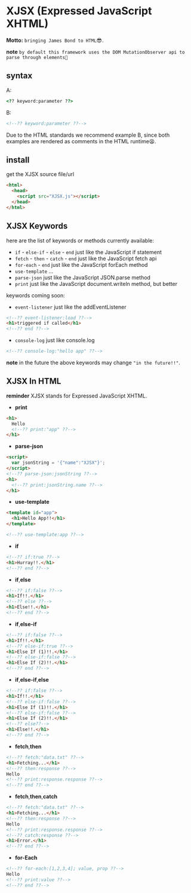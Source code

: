 # XJSX (Expressed JavaScript XHTML)

**Motto:** `bringing James Bond to HTML`😎.

**note**
`by default this framework uses the DOM MutationObserver api to parse through elements🤫`

## syntax

A:

```html
<?? keyword:parameter ??>
```

B:

```html
<!--?? keyword:parameter ??-->
```

Due to the HTML standards we recommend example B,
since both examples
are rendered as comments in the HTML runtime😫.

## install

get the XJSX source file/url

```html
<html>
  <head>
    <script src="XJSX.js"></script>
  </head>
</html>
```

## XJSX Keywords

here are the list of keywords or methods currently available:

- `if` - `else-if` - `else` - `end` just like the JavaScript if statement
- `fetch` - `then` - `catch` - `end` just like the JavaScript fetch api
- `for-each` - `end` just like the JavaScript forEach method
- `use-template` ...
- `parse-json` just like the JavaScript JSON.parse method
- `print` just like the JavaScript document.writeln method, but better

keywords coming soon:

- `event-listener` just like the addEventListener

```html
<!--?? event-listener:load ??-->
<h1>triggered if called</h1>
<!--?? end ??-->
```

- `console-log` just like console.log

```html
<!--?? console-log:"hello app" ??-->
```

**note** in the future the above keywords may change `"in the future!!"`.

## XJSX In HTML

**reminder** XJSX stands for Expressed JavaScript XHTML.

- **print**

```html
<h1>
  Hello
  <!--?? print:"app" ??-->
</h1>
```

- **parse-json**

```html
<script>
  var jsonString = '{"name":"XJSX"}';
</script>
<!--?? parse-json:jsonString ??-->
<h1>
  <!--?? print:jsonString.name ??-->
</h1>
```

- **use-template**

```html
<template id="app">
  <h1>Hello App!!</h1>
</template>

<!--?? use-template:app ??-->
```

- **if**

```html
<!--?? if:true ??-->
<h1>Hurray!!.</h1>
<!--?? end ??-->
```

- **if**,**else**

```html
<!--?? if:false ??-->
<h1>If!!.</h1>
<!--?? else ??-->
<h1>Else!!.</h1>
<!--?? end ??-->
```

- **if**,**else-if**

```html
<!--?? if:false ??-->
<h1>If!!.</h1>
<!--?? else-if:true ??-->
<h1>Else If (1)!!.</h1>
<!--?? else-if:false ??-->
<h1>Else If (2)!!.</h1>
<!--?? end ??-->
```

- **if**,**else-if**,**else**

```html
<!--?? if:false ??-->
<h1>If!!.</h1>
<!--?? else-if:false ??-->
<h1>Else If (1)!!.</h1>
<!--?? else-if:false ??-->
<h1>Else If (2)!!.</h1>
<!--?? else??-->
<h1>Else!!.</h1>
<!--?? end ??-->
```

- **fetch**,**then**

```html
<!--?? fetch:"data.txt" ??-->
<h1>Fetching...</h1>
<!--?? then:response ??-->
Hello
<!--?? print:response.response ??-->
<!--?? end ??-->
```

- **fetch**,**then**,**catch**

```html
<!--?? fetch:"data.txt" ??-->
<h1>Fetching...</h1>
<!--?? then:response ??-->
Hello
<!--?? print:response.response ??-->
<!--?? catch:response ??-->
<h1>Error.</h1>
<!--?? end ??-->
```

- **for-Each**

```html
<!--?? for-each:[1,2,3,4]; value, prop ??-->
Hello
<!--?? print:value ??-->
<!--?? end ??-->
```
